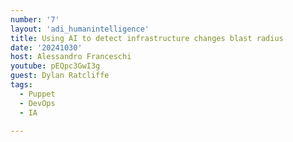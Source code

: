 ```yaml
---
number: '7'
layout: 'adi_humanintelligence'
title: Using AI to detect infrastructure changes blast radius
date: '20241030'
host: Alessandro Franceschi
youtube: pEQpc3GwI3g
guest: Dylan Ratcliffe
tags:
  - Puppet
  - DevOps
  - IA

---
```

